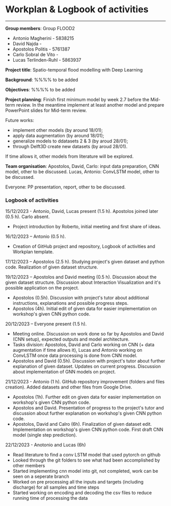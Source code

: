 # Workplan & Logbook of activities 

--------------------------------------------------------------

**Group members**:
Group FLOOD2
- Antonio Magherini - 5838215
- David Najda - 
- Apostolos Politis - 5761387
- Carlo Sobral de Vito - 
- Lucas Terlinden-Ruhl - 5863937

**Project title**:
Spatio-temporal flood modelling with Deep Learning

**Background**:
%%%% to be added

**Objectives**:
%%%% to be added

**Project planning**:
Finish first minimum model by week 2.7 before the Mid-term review.
In the meantime implement at least another model and prepare PowerPoint slides for Mid-term review.

Future works:
- implement other models (by around 18/01);
- apply data augmentation (by around 18/01);
- generalize models to ddatasets 2 & 3 (by aroud 28/01);
- through Delft3D create new datasets (by aroud 28/01).

If time allows it, other models from literature will be explored. 

**Team organisation**:
Apostolos, David, Carlo: input data preparation, CNN model, other to be discussed.
Lucas, Antonio: ConvLSTM model, other to be discussed.

Everyone: PP presentation, report, other to be discussed.

### Logbook of activities

15/12/2023 - Antonio, David, Lucas present (1.5 h). Apostolos joined later (0.5 h). Carlo absent. 
- Project introduction by Roberto, initial meeting and first share of ideas.

16/12/2023 – Antonio (0.5 h). 
- Creation of GitHub project and repository, Logbook of activities and Workplan template.

17/12/2023 – Apostolos (2.5 h). Studying project's given dataset and python code. Realization of given dataset structure.

19/12/2023 – Apostolos and David meeting (0.5 h). Discussion about the given dataset structure. Discussion about Interaction Visualization and it's possible application on the project.
- Apostolos (0.5h). Discussion with project's tutor about additional instructions, explanations and possible progress steps.
- Apostolos (4h). Initial edit of given data for easier implementation on workshop's given CNN python code.

20/12/2023 – Everyone present (1.5 h). 
- Meeting online. Discussion on work done so far by Apostolos and David (CNN setup), expected outputs and model architecture. 
- Tasks division: Apostolos, David and Carlo working on CNN (+ data augmentation if time allows it), Lucas and Antonio working on ConvLSTM once data processing is done from CNN model.
- Apostolos and David (0.5h). Discussion with project's tutor about further explanation of given dataset. Updates on current progress. Discussion about implementation of GNN models on project.

21/12/2023 - Antonio (1 h). GitHub repository improvement (folders and files creation). Added datasets and other files from Google Drive.
- Apostolos (1h). Further edit on given data for easier implementation on workshop's given CNN python code.
- Apostolos and David. Presentation of progress to the project's tutor and discussion about further explanation on workshop's given CNN python code.
- Apostolos, David and Calro (6h). Finalization of given dataset edit. Implementation on workshop's given CNN python code. First draft CNN model (single step prediction).

22/12/2023 - Anotonio and Lucas (6h)
- Read literature to find a conv LSTM model that used pytorch on github
- Looked through the git folders to see what had been accomplished by other members
- Started implementing cnn model into git, not completed, work can be seen on a seperate branch
- Worked on pre processing all the inputs and targets (including discharge) for all samples and time steps
- Started working on encoding and decoding the csv files to reduce running time of processing the data